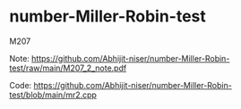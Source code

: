 # number-Miller-Robin-test
M207

Note: https://github.com/Abhijit-niser/number-Miller-Robin-test/raw/main/M207_2_note.pdf

Code: https://github.com/Abhijit-niser/number-Miller-Robin-test/blob/main/mr2.cpp
